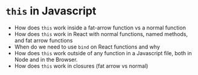 # `this` in Javascript

* How does `this` work inside a fat-arrow function vs a normal function
* How does `this` work in React with normal functions, named methods, and fat arrow functions
* When do we need to use `bind` on React functions and why
* How does `this` work outside of any function in a Javascript file, both in Node and in the Browser.
* How does `this` work in closures (fat arrow vs normal)


